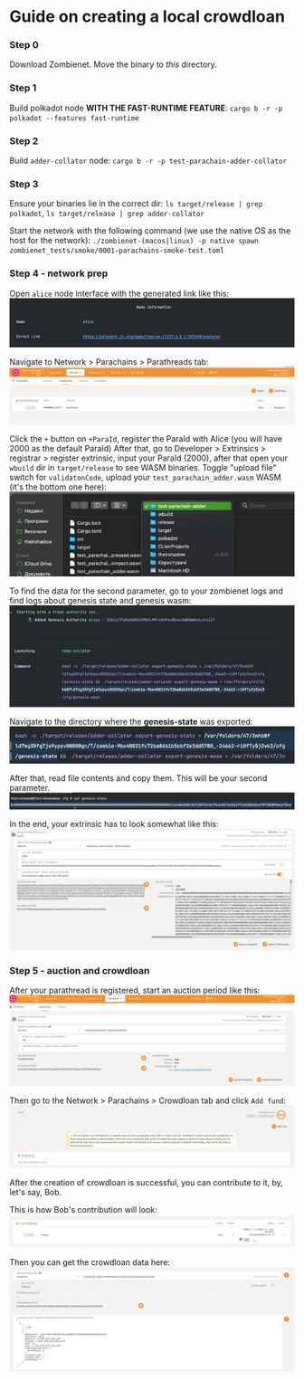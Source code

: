 # Guide on creating a local crowdloan

### Step 0

Download Zombienet. Move the binary to *this* directory.

### Step 1

Build polkadot node **WITH THE FAST-RUNTIME FEATURE**: `cargo b -r -p polkadot --features fast-runtime`

### Step 2

Build `adder-collator` node: `cargo b -r -p test-parachain-adder-collator`

### Step 3

Ensure your binaries lie in the correct dir:
`ls target/release | grep polkadot`, `ls target/release | grep adder-collator`

Start the network with the following command (we use the native OS as the host for the network):
`./zombienet-(macos|linux) -p native spawn zombienet_tests/smoke/0001-parachains-smoke-test.toml`

### Step 4 - network prep

Open `alice` node interface with the generated link like this:
![img.png](img.png)

Navigate to Network > Parachains > Parathreads tab:
![img_1.png](img_1.png)

Click the `+` button on `+ParaId`, register the ParaId with Alice (you will have 2000 as the default ParaId)
After that, go to Developer > Extrinsics > registrar > register extrinsic,
input your ParaId (2000), after that open your `wbuild` dir in `target/release` to see WASM binaries.
Toggle "upload file" switch for `validatonCode`, upload your `test_parachain_adder.wasm` WASM (it's the bottom one here):
![img_2.png](img_2.png)

To find the data for the second parameter, go to your zombienet logs and find logs
about genesis state and genesis wasm:
![img_3.png](img_3.png)

Navigate to the directory where the **genesis-state** was exported:
![img_4.png](img_4.png)

After that, read file contents and copy them. This will be your second parameter.
![img_5.png](img_5.png)

In the end, your extrinsic has to look somewhat like this:
![img_6.png](img_6.png)

### Step 5 - auction and crowdloan

After your parathread is registered, start an auction period like this:
![img_7.png](img_7.png)

Then go to the Network > Parachains > Crowdloan tab and click `Add fund`:
![img_8.png](img_8.png)

After the creation of crowdloan is successful, you can contribute to it, by, let's say, Bob.

This is how Bob's contribution will look:
![img_9.png](img_9.png)

Then you can get the crowdloan data here:
![img_10.png](img_10.png)